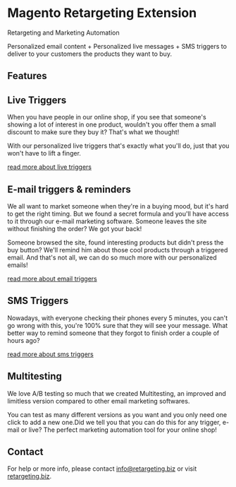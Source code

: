 # Magento Retargeting Extension

Retargeting and Marketing Automation

Personalized email content + Personalized live messages + SMS triggers to deliver to your customers the products they want to buy.

## Features

## Live Triggers

When you have people in our online shop, if you see that someone's showing a lot of interest in one product, wouldn't you offer them a small discount to make sure they buy it? That's what we thought! 

With our personalized live triggers that's exactly what you'll do, just that you won't have to lift a finger.

[read more about live triggers](https://retargeting.biz/features#live)

## E-mail triggers & reminders

We all want to market someone when they're in a buying mood, but it's hard to get the right timing. But we found a secret formula and you'll have access to it through our e-mail marketing software. Someone leaves the site without finishing the order? We got your back!

Someone browsed the site, found interesting products but didn't press the buy button? We'll remind him about those cool products through a triggered email. And that's not all, we can do so much more with our personalized emails!

[read more about email triggers](https://retargeting.biz/features#email)

## SMS Triggers

Nowadays, with everyone checking their phones every 5 minutes, you can't go wrong with this, you're 100% sure that they will see your message. What better way to remind someone that they forgot to finish order a couple of hours ago?

[read more about sms triggers](https://retargeting.biz/features#sms)

## Multitesting

We love A/B testing so much that we created Multitesting, an improved and limitless version compared to other email marketing softwares.

You can test as many different versions as you want and you only need one click to add a new one.Did we tell you that you can do this for any trigger, e-mail or live? The perfect marketing automation tool for your online shop!

## Contact

For help or more info, please contact [info@retargeting.biz](mailto:info@retargeting.biz) or visit [retargeting.biz](https://www.retargeting.biz).
